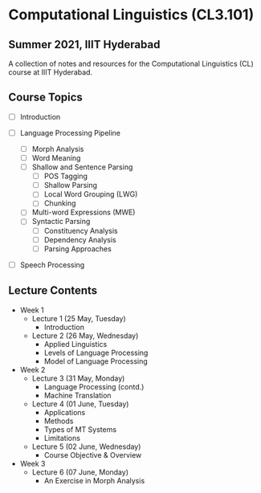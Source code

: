 # Computational Linguistics (CL3.101)
## Summer 2021, IIIT Hyderabad

A collection of notes and resources for the Computational Linguistics (CL) course at IIIT Hyderabad.

## Course Topics
- [ ] Introduction
- [ ] Language Processing Pipeline
    - [ ] Morph Analysis
    - [ ] Word Meaning
    - [ ] Shallow and Sentence Parsing
        - [ ] POS Tagging
        - [ ] Shallow Parsing
        - [ ] Local Word Grouping (LWG)
        - [ ] Chunking
    - [ ] Multi-word Expressions (MWE)
    - [ ] Syntactic Parsing
        - [ ] Constituency Analysis
        - [ ] Dependency Analysis
        - [ ] Parsing Approaches
- [ ] Speech Processing


## Lecture Contents
* Week 1
    * Lecture 1 (25 May, Tuesday)
        - Introduction
    * Lecture 2 (26 May, Wednesday)
        - Applied Linguistics
        - Levels of Language Processing
        - Model of Language Processing
* Week 2
    * Lecture 3 (31 May, Monday)
        - Language Processing (contd.)
        - Machine Translation
    * Lecture 4 (01 June, Tuesday)
        - Applications
        - Methods
        - Types of MT Systems
        - Limitations
    * Lecture 5 (02 June, Wednesday)
        - Course Objective & Overview
* Week 3
    * Lecture 6 (07 June, Monday)
        - An Exercise in Morph Analysis
